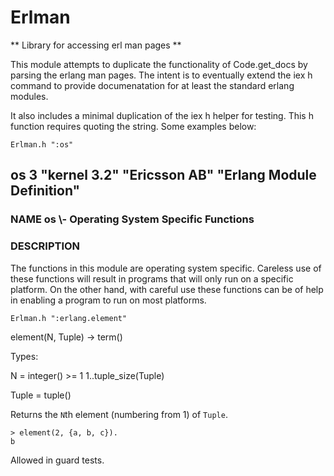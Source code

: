Erlman
======

** Library for accessing erl man pages  **

This module attempts to duplicate the functionality of Code.get_docs 
by parsing the erlang man pages. The intent is to eventually extend
the iex h command to provide documenatation for at least the standard
erlang modules.

It also includes a minimal duplication of the iex h helper for testing.
This h function requires quoting the string. Some examples below: 

	Erlman.h ":os"
## os 3 \"kernel 3.2\" \"Ericsson AB\" \"Erlang Module Definition\"
### NAME os \\- Operating System Specific Functions
### DESCRIPTION

The functions in this module are operating system specific. Careless use of these functions will result in programs that will only run on a specific platform. On the other hand, with careful use these functions can be of help in enabling a program to run on most platforms.

	Erlman.h ":erlang.element"

element(N, Tuple) -> term()

Types:

N = integer() >= 1
1..tuple_size(Tuple)

Tuple = tuple()

Returns the `N`th element (numbering from 1) of `Tuple`.

    > element(2, {a, b, c}).
    b

Allowed in guard tests.